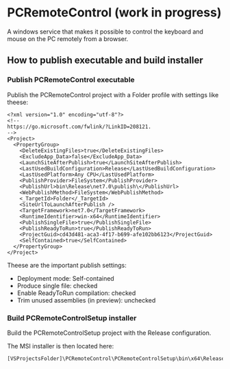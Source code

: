# PCRemoteControl (work in progress)

A windows service that makes it possible to control the keyboard and mouse on the PC remotely from a browser.

## How to publish executable and build installer

### Publish PCRemoteControl executable

Publish the PCRemoteControl project with a Folder profile with settings like theese:

```
<?xml version="1.0" encoding="utf-8"?>
<!--
https://go.microsoft.com/fwlink/?LinkID=208121.
-->
<Project>
  <PropertyGroup>
    <DeleteExistingFiles>true</DeleteExistingFiles>
    <ExcludeApp_Data>false</ExcludeApp_Data>
    <LaunchSiteAfterPublish>true</LaunchSiteAfterPublish>
    <LastUsedBuildConfiguration>Release</LastUsedBuildConfiguration>
    <LastUsedPlatform>Any CPU</LastUsedPlatform>
    <PublishProvider>FileSystem</PublishProvider>
    <PublishUrl>bin\Release\net7.0\publish\</PublishUrl>
    <WebPublishMethod>FileSystem</WebPublishMethod>
    <_TargetId>Folder</_TargetId>
    <SiteUrlToLaunchAfterPublish />
    <TargetFramework>net7.0</TargetFramework>
    <RuntimeIdentifier>win-x64</RuntimeIdentifier>
    <PublishSingleFile>true</PublishSingleFile>
    <PublishReadyToRun>true</PublishReadyToRun>
    <ProjectGuid>cd43d481-aca3-4f17-b699-afe102bb6123</ProjectGuid>
    <SelfContained>true</SelfContained>
  </PropertyGroup>
</Project>
```

Theese are the important publish settings:
* Deployment mode: Self-contained
* Produce single file: checked
* Enable ReadyToRun compilation: checked
* Trim unused assemblies (in preview): unchecked

### Build PCRemoteControlSetup installer

Build the PCRemoteControlSetup project with the Release configuration.

The MSI installer is then located here:

```
[VSProjectsFolder]\PCRemoteControl\PCRemoteControlSetup\bin\x64\Release\
```
